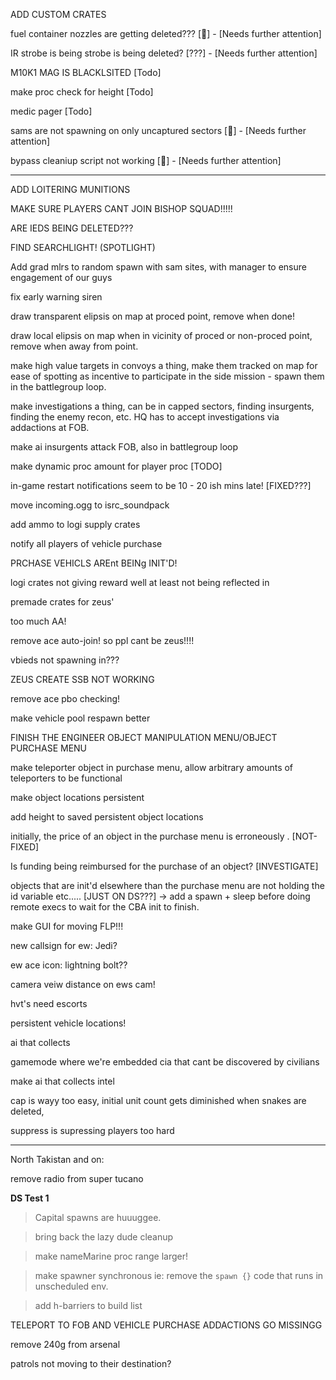 
ADD CUSTOM CRATES

fuel container nozzles are getting deleted???               [🐛] - [Needs further attention]

IR strobe is being strobe is being deleted?                 [???] - [Needs further attention]

M10K1 MAG IS BLACKLSITED                                    [Todo]

make proc check for height                                  [Todo]

medic pager                                                 [Todo]

sams are not spawning on only uncaptured sectors            [🐛] - [Needs further attention]

bypass cleaniup script not working                          [🐛] - [Needs further attention]

--------------------------------------

ADD LOITERING MUNITIONS

MAKE SURE PLAYERS CANT JOIN BISHOP SQUAD!!!!!

ARE IEDS BEING DELETED???

FIND SEARCHLIGHT! (SPOTLIGHT)

Add grad mlrs to random spawn with sam sites, with manager to ensure engagement of our guys

fix early warning siren

draw transparent elipsis on map at proced point, remove when done!

draw local elipsis on map when in vicinity of proced or non-proced point, remove when away from point.

make high value targets in convoys a thing, make them tracked on map for ease of spotting as incentive to participate in the side mission - spawn them in the battlegroup loop.

make investigations a thing, can be in capped sectors, finding insurgents, finding the enemy recon, etc. HQ has to accept investigations via addactions at FOB.

make ai insurgents attack FOB, also in battlegroup loop

make dynamic proc amount for player proc [TODO]

in-game restart notifications seem to be 10 - 20 ish mins late! [FIXED???]

move incoming.ogg to isrc_soundpack

add ammo to logi supply crates

notify all players of vehicle purchase

PRCHASE VEHICLS AREnt BEINg INIT'D!

logi crates not giving reward well at least not being reflected in 

premade crates for zeus'

too much AA!

remove ace auto-join! so ppl cant be zeus!!!!

vbieds not spawning in???

ZEUS CREATE SSB NOT WORKING

remove ace pbo checking!

make vehicle pool respawn better

FINISH THE ENGINEER OBJECT MANIPULATION MENU/OBJECT PURCHASE MENU

make teleporter object in purchase menu, allow arbitrary amounts of teleporters to be functional

make object locations persistent

add height to saved persistent object locations

initially, the price of an object in the purchase menu is erroneously <any>. [NOT-FIXED]

Is funding being reimbursed for the purchase of an object? [INVESTIGATE]

objects that are init'd elsewhere than the purchase menu are not holding the id variable etc..... [JUST ON DS???] -> add a spawn + sleep before doing remote execs to wait for the CBA init to finish.

make GUI for moving FLP!!!

new callsign for ew:  Jedi?

ew ace icon: lightning bolt??

camera veiw distance on ews cam!

hvt's need escorts

persistent vehicle locations!

ai that collects 

gamemode where we're embedded cia that cant be discovered by civilians

make ai that collects intel

cap is wayy too easy, initial unit count gets diminished when snakes are deleted,

suppress is supressing players too hard


-------

North Takistan and on: 


remove radio from super tucano


__DS Test 1__
> Capital spawns are huuuggee.

> bring back the lazy dude cleanup

> make nameMarine proc range larger!

> make spawner synchronous ie: remove the `spawn {}` code that runs in unscheduled env.

> add h-barriers to build list

TELEPORT TO FOB AND VEHICLE PURCHASE ADDACTIONS GO MISSINGG

remove 240g from arsenal 

patrols not moving to their destination?
